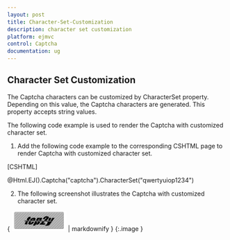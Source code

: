 ```yaml
---
layout: post
title: Character-Set-Customization
description: character set customization
platform: ejmvc
control: Captcha
documentation: ug
---
```


## Character Set Customization

The Captcha characters can be customized by CharacterSet property. Depending on this value, the Captcha characters are generated. This property accepts string values.

The following code example is used to render the Captcha with customized character set.

1. Add the following code example to the corresponding CSHTML page to render Captcha with customized character set.

[CSHTML]

@Html.EJ().Captcha("captcha").CharacterSet("qwertyuiop1234") 



2. The following screenshot illustrates the Captcha with customized character set. 

{ ![](Character-Set-Customization_images/Character-Set-Customization_img1.png) | markdownify }
{:.image }


